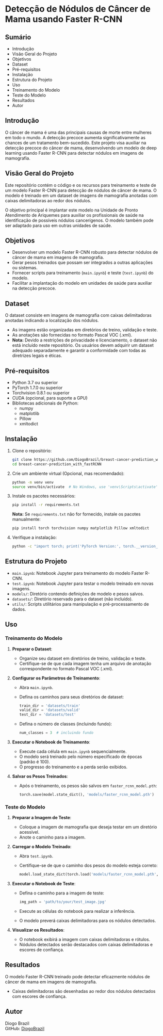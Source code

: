 
# Detecção de Nódulos de Câncer de Mama usando Faster R-CNN

## Sumário
- Introdução
- Visão Geral do Projeto
- Objetivos
- Dataset
- Pré-requisitos
- Instalação
- Estrutura do Projeto
- Uso
- Treinamento do Modelo
- Teste do Modelo
- Resultados
- Autor

## Introdução
O câncer de mama é uma das principais causas de morte entre mulheres em todo o mundo. A detecção precoce aumenta significativamente as chances de um tratamento bem-sucedido. Este projeto visa auxiliar na detecção precoce do câncer de mama, desenvolvendo um modelo de deep learning usando Faster R-CNN para detectar nódulos em imagens de mamografia.

## Visão Geral do Projeto
Este repositório contém o código e os recursos para treinamento e teste de um modelo Faster R-CNN para detecção de nódulos de câncer de mama. O modelo é treinado em um dataset de imagens de mamografia anotadas com caixas delimitadoras ao redor dos nódulos.

O objetivo principal é implantar este modelo na Unidade de Pronto Atendimento de Ariquemes para auxiliar os profissionais de saúde na identificação de possíveis nódulos cancerígenos. O modelo também pode ser adaptado para uso em outras unidades de saúde.

## Objetivos
- Desenvolver um modelo Faster R-CNN robusto para detectar nódulos de câncer de mama em imagens de mamografia.
- Gerar pesos treinados que possam ser integrados a outras aplicações ou sistemas.
- Fornecer scripts para treinamento (`main.ipynb`) e teste (`test.ipynb`) do modelo.
- Facilitar a implantação do modelo em unidades de saúde para auxiliar na detecção precoce.

## Dataset
O dataset consiste em imagens de mamografia com caixas delimitadoras anotadas indicando a localização dos nódulos.
- As imagens estão organizadas em diretórios de treino, validação e teste.
- As anotações são fornecidas no formato Pascal VOC (.xml).
- **Nota:** Devido a restrições de privacidade e licenciamento, o dataset não está incluído neste repositório. Os usuários devem adquirir um dataset adequado separadamente e garantir a conformidade com todas as diretrizes legais e éticas.

## Pré-requisitos
- Python 3.7 ou superior
- PyTorch 1.7.0 ou superior
- Torchvision 0.8.1 ou superior
- CUDA (opcional, para suporte a GPU)
- Bibliotecas adicionais de Python:
  - numpy
  - matplotlib
  - Pillow
  - xmltodict

## Instalação

1. Clone o repositório:
   ```bash
   git clone https://github.com/DiogoBrazil/breast-cancer-prediction_with_fastRCNN.git
   cd breast-cancer-prediction_with_fastRCNN
   ```

2. Crie um ambiente virtual (Opcional, mas recomendado):
   ```bash
   python -m venv venv
   source venv/bin/activate  # No Windows, use 'venv\Scripts\activate'
   ```

3. Instale os pacotes necessários:
   ```bash
   pip install -r requirements.txt
   ```

   **Nota:** Se `requirements.txt` não for fornecido, instale os pacotes manualmente:
   ```bash
   pip install torch torchvision numpy matplotlib Pillow xmltodict
   ```

4. Verifique a instalação:
   ```bash
   python -c "import torch; print('PyTorch Version:', torch.__version__)"
   ```

## Estrutura do Projeto
- `main.ipynb`: Notebook Jupyter para treinamento do modelo Faster R-CNN.
- `test.ipynb`: Notebook Jupyter para testar o modelo treinado em novas imagens.
- `models/`: Diretório contendo definições de modelo e pesos salvos.
- `datasets/`: Diretório reservado para o dataset (não incluído).
- `utils/`: Scripts utilitários para manipulação e pré-processamento de dados.

## Uso

### Treinamento do Modelo

1. **Preparar o Dataset**:
   - Organize seu dataset em diretórios de treino, validação e teste.
   - Certifique-se de que cada imagem tenha um arquivo de anotação correspondente no formato Pascal VOC (.xml).

2. **Configurar os Parâmetros de Treinamento**:
   - Abra `main.ipynb`.
   - Defina os caminhos para seus diretórios de dataset:

     ```python
     train_dir = 'datasets/train'
     valid_dir = 'datasets/valid'
     test_dir = 'datasets/test'
     ```

   - Defina o número de classes (incluindo fundo):
     ```python
     num_classes = 3  # incluindo fundo
     ```

3. **Executar o Notebook de Treinamento**:
   - Execute cada célula em `main.ipynb` sequencialmente.
   - O modelo será treinado pelo número especificado de épocas (padrão é 100).
   - O progresso do treinamento e a perda serão exibidos.

4. **Salvar os Pesos Treinados**:
   - Após o treinamento, os pesos são salvos em `faster_rcnn_model.pth`:

     ```python
     torch.save(model.state_dict(), 'models/faster_rcnn_model.pth')
     ```

### Teste do Modelo

1. **Preparar a Imagem de Teste**:
   - Coloque a imagem de mamografia que deseja testar em um diretório acessível.
   - Anote o caminho para a imagem.

2. **Carregar o Modelo Treinado**:
   - Abra `test.ipynb`.
   - Certifique-se de que o caminho dos pesos do modelo esteja correto:

     ```python
     model.load_state_dict(torch.load('models/faster_rcnn_model.pth', map_location=device))
     ```

3. **Executar o Notebook de Teste**:
   - Defina o caminho para a imagem de teste:

     ```python
     img_path = 'path/to/your/test_image.jpg'
     ```

   - Execute as células do notebook para realizar a inferência.
   - O modelo preverá caixas delimitadoras para os nódulos detectados.

4. **Visualizar os Resultados**:
   - O notebook exibirá a imagem com caixas delimitadoras e rótulos.
   - Nódulos detectados serão destacados com caixas delimitadoras e escores de confiança.

## Resultados
O modelo Faster R-CNN treinado pode detectar eficazmente nódulos de câncer de mama em imagens de mamografia.
- Caixas delimitadoras são desenhadas ao redor dos nódulos detectados com escores de confiança.

## Autor
Diogo Brazil  
GitHub: [DiogoBrazil](https://github.com/DiogoBrazil)

